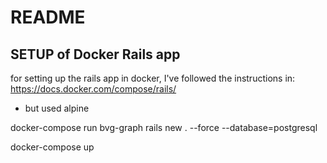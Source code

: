 # README

## SETUP of Docker Rails app

for setting up the rails app in docker, I've followed the instructions in:
https://docs.docker.com/compose/rails/

- but used alpine

docker-compose run bvg-graph rails new . --force --database=postgresql

docker-compose up
